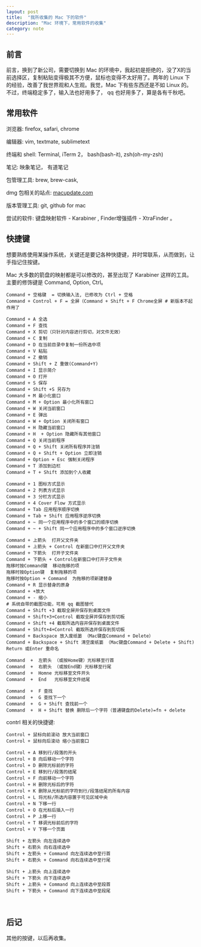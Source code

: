 ```yaml
---
layout: post
title:  "我所收集的 Mac 下的软件"
description: "Mac 环境下，常用软件的收集"
category: note
---
```


## 前言

前言，换到了新公司，需要切换到 Mac 的环境中，我起初是拒绝的，没了X的当前选择区，复制粘贴变得极其不方便，鼠标也变得不太好用了。两年的 Linux 下的经验，改善了我世界观和人生观。我觉，Mac 下有些东西还是不如 Linux 的。不过，终端稳定多了，输入法也好用多了， qq 也好用多了，算是各有千秋吧。

## 常用软件

浏览器: firefox, safari, chrome 

编辑器: vim, textmate, sublimetext

终端和 shell:  Terminal, iTerm 2， bash(bash-it), zsh(oh-my-zsh)

笔记: 映象笔记， 有道笔记

包管理工具: brew, brew-cask, 

dmg 包相关的站点: [macupdate.com](http://www.macupdate.com)

版本管理工具: git, github for mac 

尝试的软件: 键盘映射软件 - Karabiner , Finder增强插件 - XtraFinder 。

## 快捷键

想要熟练使用某操作系统，关键还是要记各种快捷键，并时常联系，从而做到，让手指记住按键。

Mac 大多数的箭盘的映射都是可以修改的，甚至出现了 Karabiner 这样的工具。 主要的修饰键是 Command, Option, Ctrl。

```
Command + 空格键  = 切换输入法, 已修改为 Ctrl + 空格
Command + Control + F = 全屏（Command + Shift + F Chrome全屏 # 新版本不起作用了

Command + A 全选
Command + F 查找
Command + X 剪切（只针对内容进行剪切，对文件无效）
Command + C 复制
Command + D 在当前目录中复制一份所选中项
Command + V 粘贴
Command + Z 撤销
Command + Shift + Z 重做(Command+Y)
Command + I 显示简介
Command + O 打开
Command + S 保存
Command + Shift +S 另存为
Command + M 最小化窗口
Command + M + Option 最小化所有窗口
Command + W 关闭当前窗口
Command + E 弹出
Command + W + Option 关闭所有窗口
Command + H 隐藏当前窗口
Command + H  + Option 隐藏所有其他窗口
Command + Q 关闭当前程序
Command + Q + Shift 关闭所有程序并注销
Command + Q + Shift + Option 立即注销              
Command + Option + Esc 强制关闭程序
Command + T 添加到边栏
Command + T + Shift 添加到个人收藏
 
Command + 1 图标方式显示
Command + 2 列表方式显示
Command + 3 分栏方式显示
Command + 4 Cover Flow 方式显示
Command + Tab 应用程序顺序切换
Command + Tab + Shift 应用程序逆序切换
Command + ~ 同一个应用程序中的多个窗口的顺序切换
Command + ~ + Shift 同一个应用程序中的多个窗口逆序切换
 
Command + 上箭头  打开父文件夹
Command + 上箭头 + Control 在新窗口中打开父文件夹
Command + 下箭头  打开子文件夹
Command + 下箭头 + Control在新窗口中打开子文件夹
拖移时按Command键  移动拖移的项
拖移时按Option键  复制拖移的项
拖移时按Option + Command  为拖移的项新建替身
Command + R 显示替身的原身
Command + +放大
Command + - 缩小   ­­
# 系统自带的截图功能，可用 qq 截图替代
Command + Shift +3 截取全屏并保存到桌面文件
Command + Shift+3+Control 截取全屏并保存到剪切板
Command + Shift +4 截取所选内容并保存到桌面文件
Command + Shift+4+Control 截取所选并保存到剪切板
Command + Backspace 放入废纸篓 （Mac键盘Command + Delete）
Command + Backspace + Shift 清空废纸篓 （Mac键盘Command + Delete + Shift)
Return 或Enter 重命名
 
Command  +  左箭头 （或按Home键）光标移至行首
Command  +  右箭头 （或按End键）光标移至行尾
Command  +  Homne 光标移至文件开头
Command  +  End   光标移至文件结尾
 
Command  +  F 查找
Command  +  G 查找下一个
Command  +  G + Shift 查找前一个
Command  +  H + Shift 替换 删除后一个字符（普通键盘的Delete)=fn + delete
```

contrl 相关的快捷键: 

```
Control + 鼠标向前滚动 放大当前窗口
Control + 鼠标向后滚动 缩小当前窗口
 
Control + A 移到行/段落的开头
Control + B 向后移动一个字符
Control + D 删除光标前的字符
Control + E 移到行/段落的结尾
Control + F 向前移动一个字符
Control + H 删除光标后的字符
Control + K 删除从光标前的字符到行/段落结尾的所有内容
Control + L 将光标/所选内容置于可见区域中央
Control + N 下移一行
Control + O 在光标后插入一行
Control + P 上移一行
Control + T 移调光标前后的字符
Control + V 下移一个页面
 
Shift + 左箭头 向左连续选中
Shift + 右箭头 向右连续选中
Shift + 左箭头 + Command 向左连续选中至行首
Shift + 右箭头 + Command 向右连续选中至行尾
 
Shift + 上箭头 向上连续选中
Shift + 下箭头 向下连续选中
Shift + 上箭头 + Command 向上连续选中至段首
Shift + 下箭头 + Command 向下连续选中至段尾
```
 

## 后记

其他的按键，以后再收集。
